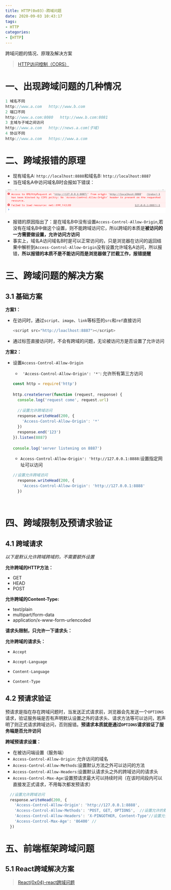 ```yaml
---
title: HTTP(0x03)-跨域问题
date: 2020-09-03 10:43:17
tags:
- HTTP
categories:
- [HTTP]
---
```




跨域问题的情况、原理及解决方案

> [HTTP访问控制（CORS）](https://developer.mozilla.org/zh-CN/docs/Web/HTTP/Access_control_CORS)

#  一、出现跨域问题的几种情况

```js
1 域名不同
http://www.a.com   http://www.b.com
2 端口不同
http://www.a.com:8080   http://www.b.com:8081
3 主域与子域之间访问
http://www.a.com   http://news.a.com(子域)
4 协议不同
http://www.a.com   https://www.a.com
```



#  二、跨域报错的原理

* 现有域名A: `http://localhost:8888`和域名B: `http://localhost:8887`
* 当在域名A中访问域名B时会报如下错误：

![image-20200921162845065](HTTP(0x03)-跨域问题/image-20200921162845065.png)

* 报错的原因指出了：是在域名B中没有设置`Access-Control-Allow-Origin`,若没有在域名B中做这个设置，则不能跨域访问它，所以跨域的本质是**被访问的一方需要做设置，允许访问方访问**
* 事实上，域名A访问域名B时是可以正常访问的，只是浏览器在访问的返回结果中解析到`Access-Control-Allow-Origin`没有设置允许域名A访问，所以报错，**所以报错的本质不是不能访问而是浏览器做了拦截工作，报错提醒**



#  三、跨域问题的解决方案

##  3.1 基础方案

**方案1：**

* 在访问时，通过`script`、`image`、`link`等标签的`src`和`ref`直接访问

  ```js
  <script src="http://loaclhost:8887"></script>
  ```

* 通过标签直接访问时，不会有跨域的问题，无论被访问方是否设置了允许访问

**方案2：**

* 设置`Access-Control-Allow-Origin`

  * ` 'Access-Control-Allow-Origin': '*'`:  允许所有第三方访问

  ```js
  const http = require('http')
  
  http.createServer(function (request, response) {
    console.log('request come', request.url)
  
    //设置允许跨域访问
    response.writeHead(200, {
      'Access-Control-Allow-Origin': '*'
    })
    response.end('123')
  }).listen(8887)
  
  console.log('server listening on 8887')
  ```

  * `Access-Control-Allow-Origin': 'http://127.0.0.1:8888`:设置指定网址可以访问

  ```js
  //设置允许跨域访问
    response.writeHead(200, {
      'Access-Control-Allow-Origin': 'http://127.0.0.1:8888'
    })
  ```

  

​	

#  四、跨域限制及预请求验证

##  4.1 跨域请求

*以下是默认允许跨域跨域的，不需要额外设置*

**允许跨域的HTTP方法：**

* GET
* HEAD
* POST

**允许跨域的Content-Type:**

* text/plain
* multipart/form-data
* application/x-www-form-urlencoded

**请求头限制，只允许一下请求头：**

**允许跨域的请求头：**

- ``Accept``

- ``Accept-Language``
- ``Content-Language``
- `Content-Type`

##  4.2 预请求验证

预请求是指在存在跨域问题时，当发送正式请求前，浏览器会先发送一个`OPTIONS`请求，验证服务端是否有声明默认设置之外的请求头、请求方法等可以访问，若声明了则正式请求跨域访问，否则报错。**预请求本质就是通过`OPTIONS`请求验证了服务端是否允许访问**



**跨域预请求设置：**

* 在被访问端设置（服务端）
* `Access-Control-Allow-Origin`: 允许访问的域名
* `Access-Control-Allow-Methods`:设置默认方法之外可以访问的方法
* `Access-Control-Allow-Headers`:设置默认请求头之外的跨域访问的请求头
* `Access-Control-Max-Age`:设置预请求最大可以持续时间（在该时间段内可以直接发正式请求，不用每次都发预请求）

```js
  //设置允许跨域访问
  response.writeHead(200, {
    'Access-Control-Allow-Origin': 'http://127.0.0.1:8888',
    'Access-Control-Allow-Methods': 'POST, GET, OPTIONS',  //设置允许的默认方法之外的方法
    'Access-Control-Allow-Headers': 'X-PINGOTHER, Content-Type'//设置允许的默认请求头之外的请求头
    'Access-Control-Max-Age': '86400' //
  })
```



#  五、前端框架跨域问题

##  5.1 React跨域解决方案

> [React(0x04)-react跨域问题](https://chuckiewill.github.io/2020/04/12/React/React/React-0x04-react%E8%B7%A8%E5%9F%9F%E9%97%AE%E9%A2%98/)
